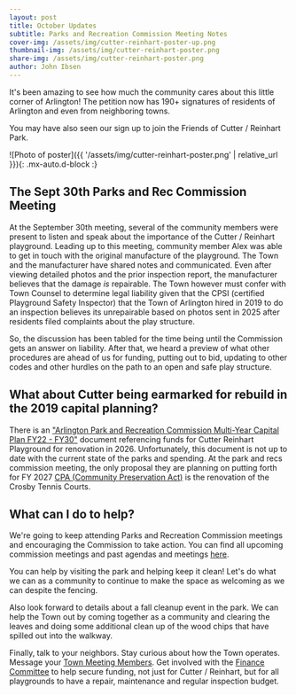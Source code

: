 ```yaml
---
layout: post
title: October Updates
subtitle: Parks and Recreation Commission Meeting Notes
cover-img: /assets/img/cutter-reinhart-poster-up.png
thumbnail-img: /assets/img/cutter-reinhart-poster.png
share-img: /assets/img/cutter-reinhart-poster.png
author: John Ibsen
---
```


It's been amazing to see how much the community cares about this little corner of Arlington! The petition now has 190+ signatures of residents of Arlington and even from neighboring towns.

You may have also seen our sign up to join the Friends of Cutter / Reinhart Park.

![Photo of poster]({{ '/assets/img/cutter-reinhart-poster.png' | relative_url }}){: .mx-auto.d-block :}

## The Sept 30th Parks and Rec Commission Meeting

At the September 30th meeting, several of the community members were present to listen and speak about the importance of the Cutter / Reinhart playground. Leading up to this meeting, community member Alex was able to get in touch with the original manufacture of the playground. The Town and the manufacturer have shared notes and communicated. Even after viewing detailed photos and the prior inspection report, the manufacturer believes that the damage *is* repairable. The Town however must confer with Town Counsel to determine legal liability given that the CPSI (certified Playground Safety Inspector) that the Town of Arlington hired in 2019 to do an inspection believes its unrepairable based on photos sent in 2025 after residents filed complaints about the play structure.

So, the discussion has been tabled for the time being until the Commission gets an answer on liability. After that, we heard a preview of what other procedures are ahead of us for funding, putting out to bid, updating to other codes and other hurdles on the path to an open and safe play structure.

## What about Cutter being earmarked for rebuild in the 2019 capital planning?

There is an ["Arlington Park and Recreation Commission Multi-Year Capital Plan FY22 - FY30"](https://www.arlingtonma.gov/home/showpublisheddocument/54961/637499393390230000) document referencing funds for Cutter Reinhart Playground for renovation in 2026. Unfortunately, this document is not up to date with the current state of the parks and spending. At the park and recs commission meeting, the only proposal they are planning on putting forth for FY 2027 [CPA (Community Preservation Act)](https://www.arlingtonma.gov/town-governance/boards-and-committees/community-preservation-act-committee-cpac) is the renovation of the Crosby Tennis Courts.

## What can I do to help?

We're going to keep attending Parks and Recreation Commission meetings and encouraging the Commission to take action. You can find all upcoming commission meetings and past agendas and meetings [here](https://www.arlingtonma.gov/town-governance/boards-and-committees/park-recreation-commission/agendas-minutes).

You can help by visiting the park and helping keep it clean! Let's do what we can as a community to continue to make the space as welcoming as we can despite the fencing.

Also look forward to details about a fall cleanup event in the park. We can help the Town out by coming together as a community and clearing the leaves and doing some additional clean up of the wood chips that have spilled out into the walkway.

Finally, talk to your neighbors. Stay curious about how the Town operates. Message your [Town Meeting Members](https://www.arlingtonma.gov/home/showpublisheddocument/73629/638864520734830000). Get involved with the [Finance Committee](https://www.arlingtonma.gov/town-governance/boards-and-committees/finance-committee) to help secure funding, not just for Cutter / Reinhart, but for all playgrounds to have a repair, maintenance and regular inspection budget.
